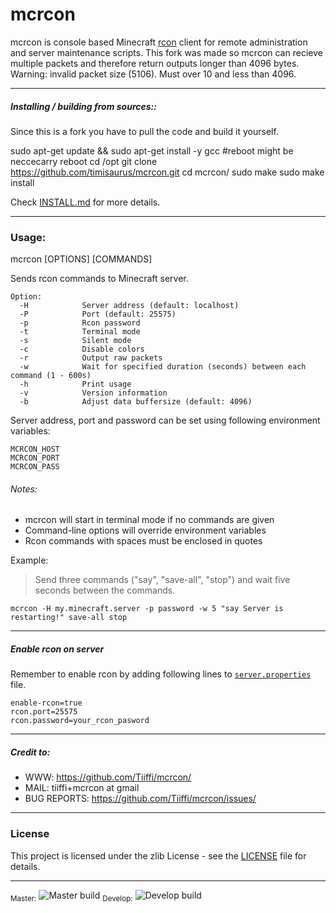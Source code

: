 # mcrcon

mcrcon is console based Minecraft [rcon](https://developer.valvesoftware.com/wiki/Source_RCON_Protocol) client for remote administration and server maintenance scripts.
This fork was made so mcrcon can recieve multiple packets and therefore return outputs longer than 4096 bytes.
Warning: invalid packet size (5106). Must over 10 and less than 4096.

---

##### Installing / building from sources::

Since this is a fork you have to pull the code and build it yourself.

sudo apt-get update && sudo apt-get install -y gcc
#reboot might be neccecarry
reboot 
cd /opt
git clone https://github.com/timisaurus/mcrcon.git
cd mcrcon/
sudo make
sudo make install

Check [INSTALL.md](INSTALL.md) for more details.

---

### Usage:
mcrcon [OPTIONS] [COMMANDS]

Sends rcon commands to Minecraft server.

```
Option:
  -H            Server address (default: localhost)
  -P            Port (default: 25575)
  -p            Rcon password
  -t            Terminal mode
  -s            Silent mode
  -c            Disable colors
  -r            Output raw packets
  -w            Wait for specified duration (seconds) between each command (1 - 600s)
  -h            Print usage
  -v            Version information
  -b            Adjust data buffersize (default: 4096)
```
Server address, port and password can be set using following environment variables:
```
MCRCON_HOST
MCRCON_PORT
MCRCON_PASS
```
###### Notes:
- mcrcon will start in terminal mode if no commands are given
- Command-line options will override environment variables
- Rcon commands with spaces must be enclosed in quotes

Example:
> Send three commands ("say", "save-all", "stop") and wait five seconds between the commands.

  ```mcrcon -H my.minecraft.server -p password -w 5 "say Server is restarting!" save-all stop```

---

##### Enable rcon on server
Remember to enable rcon by adding following lines to [```server.properties```](https://minecraft.gamepedia.com/Server.properties) file.
```
enable-rcon=true
rcon.port=25575
rcon.password=your_rcon_pasword
```

---

##### Credit to:

* WWW:            https://github.com/Tiiffi/mcrcon/
* MAIL:           tiiffi+mcrcon at gmail
* BUG REPORTS:    https://github.com/Tiiffi/mcrcon/issues/

---

### License

This project is licensed under the zlib License - see the [LICENSE](LICENSE) file for details.

---

<sub>Master:</sub> ![Master build](https://api.travis-ci.org/Tiiffi/mcrcon.svg?branch=master)
<sub>Develop:</sub> ![Develop build](https://api.travis-ci.org/Tiiffi/mcrcon.svg?branch=develop)
